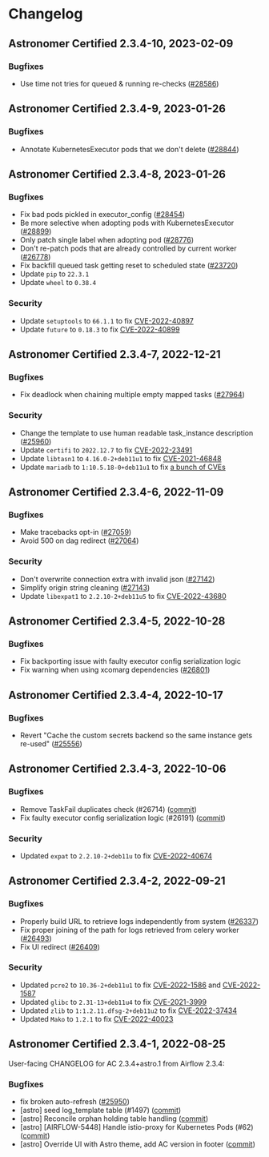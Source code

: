 # Changelog

Astronomer Certified 2.3.4-10, 2023-02-09
-----------------------------------------

### Bugfixes

- Use time not tries for queued & running re-checks ([#28586](https://github.com/apache/airflow/pull/28586))

Astronomer Certified 2.3.4-9, 2023-01-26
----------------------------------------

### Bugfixes

- Annotate KubernetesExecutor pods that we don't delete ([#28844](https://github.com/apache/airflow/pull/28844))

Astronomer Certified 2.3.4-8, 2023-01-26
----------------------------------------

### Bugfixes

- Fix bad pods pickled in executor_config ([#28454](https://github.com/apache/airflow/pull/28454))
- Be more selective when adopting pods with KubernetesExecutor ([#28899](https://github.com/apache/airflow/pull/28899))
- Only patch single label when adopting pod ([#28776](https://github.com/apache/airflow/pull/28776))
- Don't re-patch pods that are already controlled by current worker ([#26778](https://github.com/apache/airflow/pull/26778))
- Fix  backfill  queued  task getting reset to scheduled state ([#23720](https://github.com/apache/airflow/pull/23720))
- Update `pip` to `22.3.1`
- Update `wheel` to `0.38.4`

### Security

- Update `setuptools` to `66.1.1` to fix [CVE-2022-40897](https://avd.aquasec.com/nvd/cve-2022-40897)
- Update `future` to `0.18.3` to fix [CVE-2022-40899](https://avd.aquasec.com/nvd/cve-2022-40899)

Astronomer Certified 2.3.4-7, 2022-12-21
----------------------------------------

### Bugfixes

- Fix deadlock when chaining multiple empty mapped tasks ([#27964](https://github.com/apache/airflow/pull/27964))

### Security

- Change the template to use human readable task_instance description ([#25960](https://github.com/apache/airflow/pull/25960))
- Update `certifi` to `2022.12.7` to fix [CVE-2022-23491](https://avd.aquasec.com/nvd/2022/cve-2022-23491/)
- Update `libtasn1` to `4.16.0-2+deb11u1` to fix [CVE-2021-46848](https://avd.aquasec.com/nvd/2022/cve-2021-46848/)
- Update `mariadb` to `1:10.5.18-0+deb11u1` to fix [a bunch of CVEs](https://bugs.debian.org/cgi-bin/bugreport.cgi?bug=1024054#37)

Astronomer Certified 2.3.4-6, 2022-11-09
----------------------------------------

### Bugfixes

- Make tracebacks opt-in ([#27059](https://github.com/apache/airflow/pull/27059))
- Avoid 500 on dag redirect ([#27064](https://github.com/apache/airflow/pull/27064))

### Security

- Don't overwrite connection extra with invalid json ([#27142](https://github.com/apache/airflow/pull/27142))
- Simplify origin string cleaning ([#27143](https://github.com/apache/airflow/pull/27143))
- Update `libexpat1` to `2.2.10-2+deb11u5` to fix [CVE-2022-43680](https://avd.aquasec.com/nvd/2022/cve-2022-43680/)

Astronomer Certified 2.3.4-5, 2022-10-28
----------------------------------------

### Bugfixes

- Fix backporting issue with faulty executor config serialization logic
- Fix warning when using xcomarg dependencies ([#26801](https://github.com/apache/airflow/pull/26801))

Astronomer Certified 2.3.4-4, 2022-10-17
----------------------------------------

### Bugfixes

- Revert "Cache the custom secrets backend so the same instance gets re-used" ([#25556](https://github.com/apache/airflow/pull/25556))

Astronomer Certified 2.3.4-3, 2022-10-06
----------------------------------------

### Bugfixes

- Remove TaskFail duplicates check (#26714) ([commit](https://github.com/astronomer/airflow/commit/b94db52c3497e04747e63fce85dc08dd7f4657fc))
- Fix faulty executor config serialization logic (#26191) ([commit](https://github.com/astronomer/airflow/commit/6831e7824e11c43061d200f55f2e013382d61f46))

### Security

- Updated `expat` to `2.2.10-2+deb11u` to fix [CVE-2022-40674](https://avd.aquasec.com/nvd/cve-2022-40674)

Astronomer Certified 2.3.4-2, 2022-09-21
----------------------------------------

### Bugfixes

- Properly build URL to retrieve logs independently from system ([#26337](https://github.com/apache/airflow/pull/26337))
- Fix proper joining of the path for logs retrieved from celery worker ([#26493](https://github.com/apache/airflow/pull/26493))
- Fix UI redirect ([#26409](https://github.com/apache/airflow/pull/26409))

### Security

- Updated `pcre2` to `10.36-2+deb11u1` to fix [CVE-2022-1586](https://avd.aquasec.com/nvd/cve-2022-1586) and [CVE-2022-1587](https://avd.aquasec.com/nvd/cve-2022-1587)
- Updated `glibc` to `2.31-13+deb11u4` to fix [CVE-2021-3999](https://avd.aquasec.com/nvd/cve-2021-3999)
- Updated `zlib` to `1:1.2.11.dfsg-2+deb11u2` to fix [CVE-2022-37434](https://avd.aquasec.com/nvd/cve-2022-37434)
- Updated `Mako` to `1.2.1` to fix [CVE-2022-40023](https://avd.aquasec.com/nvd/cve-2022-40023)

Astronomer Certified 2.3.4-1, 2022-08-25
----------------------------------------

User-facing CHANGELOG for AC 2.3.4+astro.1 from Airflow 2.3.4:

### Bugfixes

- fix broken auto-refresh ([#25950](http://github.com/astronomer/airflow/pull/25950))
- [astro] seed log_template table (#1497) ([commit](https://github.com/astronomer/airflow/commit/7587d608ae52eb1d593637a081d4bbe18b774c74))
- [astro] Reconcile orphan holding table handling ([commit](https://github.com/astronomer/airflow/commit/110a5cedfb9a59d2141e5ec56feaaff193ff03b8))
- [astro] [AIRFLOW-5448] Handle istio-proxy for Kubernetes Pods (#62) ([commit](https://github.com/astronomer/airflow/commit/7a2127cff859b96febe304cd715c460f060b371a))
- [astro] Override UI with Astro theme, add AC version in footer ([commit](https://github.com/astronomer/airflow/commit/dcc7c87cd01f4c385dad3b1e2bdbc7a1cb47b6a7))
